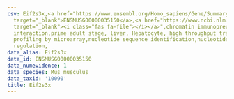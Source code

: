 ```yaml
---
csv: Eif2s3x,<a href="https://www.ensembl.org/Homo_sapiens/Gene/Summary?db=core;g=ENSMUSG00000035150"
  target="_blank">ENSMUSG00000035150</a>,<a href="https://www.ncbi.nlm.nih.gov/pubmed/23834426"
  target="_blank"><i class="fas fa-file"></i></a>",chromatin immunoprecipitation assay,direct
  interaction,prime adult stage, liver, Hepatocyte, high throughput transcription
  profiling by microarray,nucleotide sequence identification,nucleotide sequence identification,transcriptional
  regulation,
data_alias: Eif2s3x
data_id: ENSMUSG00000035150
data_numevidence: 1
data_species: Mus musculus
data_taxid: '10090'
title: Eif2s3x
---
```

